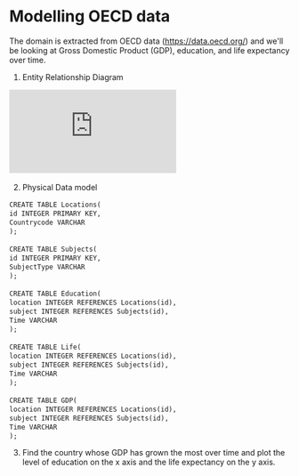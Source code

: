 # Modelling OECD data

The domain is extracted from OECD data (https://data.oecd.org/) and we'll be
looking at Gross Domestic Product (GDP), education, and life expectancy over time.

1. Entity Relationship Diagram

![link to diagram](https://github.com/UsernameDiana/databases_course/blob/master/Modelling%20OECD%20data/ER.pdf)

2. Physical Data model

```
CREATE TABLE Locations(
id INTEGER PRIMARY KEY,
Countrycode VARCHAR
);

CREATE TABLE Subjects(
id INTEGER PRIMARY KEY,
SubjectType VARCHAR
);

CREATE TABLE Education(
location INTEGER REFERENCES Locations(id),
subject INTEGER REFERENCES Subjects(id),
Time VARCHAR
);

CREATE TABLE Life(
location INTEGER REFERENCES Locations(id),
subject INTEGER REFERENCES Subjects(id),
Time VARCHAR
);

CREATE TABLE GDP(
location INTEGER REFERENCES Locations(id),
subject INTEGER REFERENCES Subjects(id),
Time VARCHAR
);
```

3. Find the country whose GDP has grown the most over time and plot the level
   of education on the x axis and the life expectancy on the y axis.